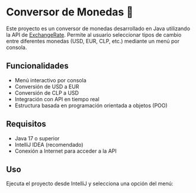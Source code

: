 # Conversor de Monedas 💱

Este proyecto es un conversor de monedas desarrollado en Java utilizando la API de [ExchangeRate](https://exchangerate.host). Permite al usuario seleccionar tipos de cambio entre diferentes monedas (USD, EUR, CLP, etc.) mediante un menú por consola.

## Funcionalidades
- Menú interactivo por consola
- Conversión de USD a EUR
- Conversión de CLP a USD
- Integración con API en tiempo real
- Estructura basada en programación orientada a objetos (POO)

## Requisitos
- Java 17 o superior
- IntelliJ IDEA (recomendado)
- Conexión a Internet para acceder a la API

## Uso
Ejecuta el proyecto desde IntelliJ y selecciona una opción del menú:

